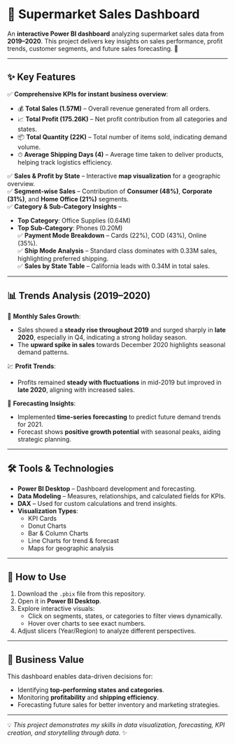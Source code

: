 # 🛒 Supermarket Sales Dashboard

An **interactive Power BI dashboard** analyzing supermarket sales data from **2019–2020**. This project delivers key insights on sales performance, profit trends, customer segments, and future sales forecasting. 🚀

---

## ✨ Key Features

✅ **Comprehensive KPIs for instant business overview**:  
- 💰 **Total Sales (1.57M)** – Overall revenue generated from all orders.  
- 📈 **Total Profit (175.26K)** – Net profit contribution from all categories and states.  
- 📦 **Total Quantity (22K)** – Total number of items sold, indicating demand volume.  
- ⏱ **Average Shipping Days (4)** – Average time taken to deliver products, helping track logistics efficiency.

✅ **Sales & Profit by State** – Interactive **map visualization** for a geographic overview.  
✅ **Segment-wise Sales** – Contribution of **Consumer (48%)**, **Corporate (31%)**, and **Home Office (21%)** segments.  
✅ **Category & Sub-Category Insights** –  
   - **Top Category**: Office Supplies (0.64M)  
   - **Top Sub-Category**: Phones (0.20M)  
✅ **Payment Mode Breakdown** – Cards (22%), COD (43%), Online (35%).  
✅ **Ship Mode Analysis** – Standard class dominates with 0.33M sales, highlighting preferred shipping.  
✅ **Sales by State Table** – California leads with 0.34M in total sales.  

---

## 📊 Trends Analysis (2019–2020)

📅 **Monthly Sales Growth**:  
- Sales showed a **steady rise throughout 2019** and surged sharply in **late 2020**, especially in Q4, indicating a strong holiday season.  
- The **upward spike in sales** towards December 2020 highlights seasonal demand patterns.  

💹 **Profit Trends**:  
- Profits remained **steady with fluctuations** in mid-2019 but improved in **late 2020**, aligning with increased sales.  

🔮 **Forecasting Insights**:  
- Implemented **time-series forecasting** to predict future demand trends for 2021.  
- Forecast shows **positive growth potential** with seasonal peaks, aiding strategic planning.  

---

## 🛠 Tools & Technologies
- **Power BI Desktop** – Dashboard development and forecasting.
- **Data Modeling** – Measures, relationships, and calculated fields for KPIs.
- **DAX** – Used for custom calculations and trend insights.
- **Visualization Types**:
  - KPI Cards
  - Donut Charts
  - Bar & Column Charts
  - Line Charts for trend & forecast
  - Maps for geographic analysis

---

## 🚀 How to Use
1. Download the `.pbix` file from this repository.
2. Open it in **Power BI Desktop**.
3. Explore interactive visuals:  
   - Click on segments, states, or categories to filter views dynamically.
   - Hover over charts to see exact numbers.
4. Adjust slicers (Year/Region) to analyze different perspectives.

---

## 🎯 Business Value
This dashboard enables data-driven decisions for:
- Identifying **top-performing states and categories**.
- Monitoring **profitability** and **shipping efficiency**.
- Forecasting future sales for better inventory and marketing strategies.

---

💡 *This project demonstrates my skills in data visualization, forecasting, KPI creation, and storytelling through data.* ✨
